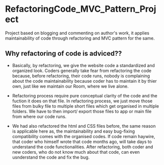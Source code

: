 # RefactoringCode_MVC_Pattern_Project
Project based on blogging and commenting on author's work, it applies maintainability  of code through refactoring and MVC pattern for the same.

## Why refactoring of code is adviced??
  
  - Basically, by refactoring, we give the website code a standardized and organized look. Coders generally take fear from refactoring the code because, before refactoring, their code runs, nobody is complaining about the code maintainability because coder has to maintain it by thier own, just like we maintain our Room, where we live alone.
  
  - Refactoring process require pure conceptual clarity of the code and the fuction it does on that file. In refactoring process, we just move those files from bulky file to multiple short files which get organised in multiple folders. We have to then import/ export those files to app or main file from where our code runs.
  
  - We had also refactored the html and CSS files before, the same reason is applicable here as, the maintainability and easy bug-fixing compatibility comes with the organised codes. If code remain haywire, that coder who himself wrote that code months ago, will take days to understand the code functionalities. After refactoring, both coder and new coders, who do not know much about that code, can even usnderstand the code and fix the bug.
